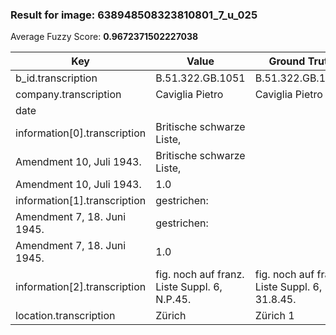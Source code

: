 ### Result for image: 638948508323810801_7_u_025
Average Fuzzy Score: **0.9672371502227038**
<small>

| Key | Value | Ground Truth | Score |
| --- | --- | --- | --- |
| b_id.transcription | B.51.322.GB.1051 | B.51.322.GB.1051. | 0.9696969696969697 |
| company.transcription | Caviglia Pietro | Caviglia Pietro | 1.0 |
| date |  |  | 1.0 |
| information[0].transcription | Britische schwarze Liste,
Amendment 10, Juli 1943. | Britische schwarze Liste,
Amendment 10, Juli 1943. | 1.0 |
| information[1].transcription | gestrichen:
Amendment 7, 18. Juni 1945. | gestrichen:
Amendment 7, 18. Juni 1945. | 1.0 |
| information[2].transcription | fig. noch auf franz. Liste Suppl. 6, N.P.45. | fig. noch auf franz. Liste Suppl. 6, 31.8.45. | 0.9438202247191011 |
| location.transcription | Zürich | Zürich 1 | 0.8571428571428572 |

</small>
